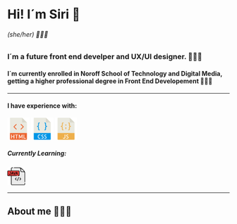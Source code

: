 # Hi! I´m Siri 👋

###### (she/her) 🙋🏻‍♀️

### I´m a future front end develper and UX/UI designer. 👩🏻‍💻

#### I´m currently enrolled in Noroff School of Technology and Digital Media, getting a higher professional degree in Front End Developement 👩🏻‍🎓

---

#### I have experience with:

<img src="/resources/002-html.png" width="50" /> <img src="/resources/003-css.png" width="50" /> <img src="/resources/001-javascript.png" width="50" />


##### Currently Learning:

<img src="/resources/java.png" width="40" />

---
## About me 🙋🏻‍♀️

<!---
SiriHoyas/SiriHoyas is a ✨ special ✨ repository because its `README.md` (this file) appears on your GitHub profile.
You can click the Preview link to take a look at your changes.
--->
